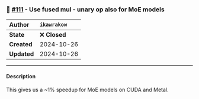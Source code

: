 ### 🔀 [#111](https://github.com/ikawrakow/ik_llama.cpp/pull/111) - Use fused mul - unary op also for MoE models

| **Author** | `ikawrakow` |
| :--- | :--- |
| **State** | ❌ **Closed** |
| **Created** | 2024-10-26 |
| **Updated** | 2024-10-26 |

---

#### Description

This gives us a ~1% speedup for MoE models on CUDA and Metal.